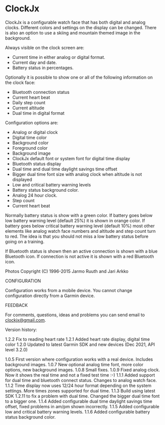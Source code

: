 # ClockJx
ClockJx is a configurable watch face that has both digital and analog clocks. Different colors and settings on the display can be changed. There is also an option to use a skiing and mountain themed image in the background.

Always visible on the clock screen are:

- Current time in either analog or digital format.
- Current day and date.
- Battery status in percentages.

Optionally it is possible to show one or all of the following information on the clock face:

- Bluetooth connection status
- Current heart beat
- Daily step count
- Current altitude
- Dual time in digital format

Configuration options are:

- Analog or digital clock
- Digital time color
- Background color
- Foreground color
- Background image
- ClockJx default font or system font for digital time display
- Bluetooth status display
- Dual time and dual time daylight savings time offset
- Bigger dual time font size with analog clock when altitude is not displayed
- Low and critical battery warning levels
- Battery status background color.
- Analog 24 hour clock.
- Step count
- Current heart beat

Normally battery status is show with a green color. If battery goes below low battery warning level (default 25%) it is shown in orange color. If battery goes below critical battery warning level (default 10%) most other elements like analog watch face numbers and altitude and step count turn to red. The idea is that you should not miss a low battery status before going on a training.

If Bluetooth status is shown then an active connection is shown with a blue Bluetooth icon. If connection is not active it is shown with a red Bluetooth icon.

Photos Copyright (C) 1996-2015 Jarmo Ruuth and Jari Arkko

CONFIGURATION

Configuration works from a mobile device. You cannot change configuration directly from a Garmin device.

FEEDBACK

For comments, questions, ideas and problems you can send email to clockjx@gmail.com.

Version history:

1.2.2 Fix to reading heart rate
1.2.1 Added heart rate display, digital time color
1.2.0 Updated to latest Garmin SDK and new devices (Dec 2021, API level 3.2.0)

1.0.5 First version where configuration works with a real device. Includes background images.
1.0.7 New optional analog time font, more color options, new background images.
1.0.8 Small fixes.
1.0.9 Fixed analog clock. Now it shows the real time and not a fixed test time :-)
1.1.1 Added support for dual time and bluetooth connect status. Changes to analog watch face.
1.1.2 Time display now uses 12/24 hour format depending on the system settings. More times zones supported for dual time.
1.1.3 Build using latest SDK 1.2.11 to fix a problem with dual time. Changed the bigger dual time font to a bigger one.
1.1.4 Added configurable dual time daylight savings time offset, fixed problems in am/pm shown incorrectly.
1.1.5 Added configurable low and critical battery warning levels.
1.1.6 Added configurable battery status background color.

